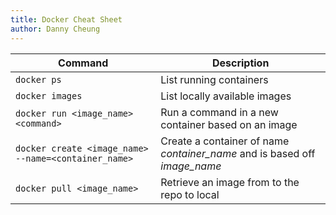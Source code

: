 ```yaml
---
title: Docker Cheat Sheet
author: Danny Cheung
---
```


| Command | Description |
| ------- | ----------- |
| ```docker ps``` | List running containers |
| ```docker images``` | List locally available images |
| ```docker run <image_name> <command>``` | Run a command in a new container based on an image |
| ```docker create <image_name> --name=<container_name>``` | Create a container of name <var>container_name</var> and is based off <var>image_name</var> |
| ```docker pull <image_name>``` | Retrieve an image from to the repo to local |
